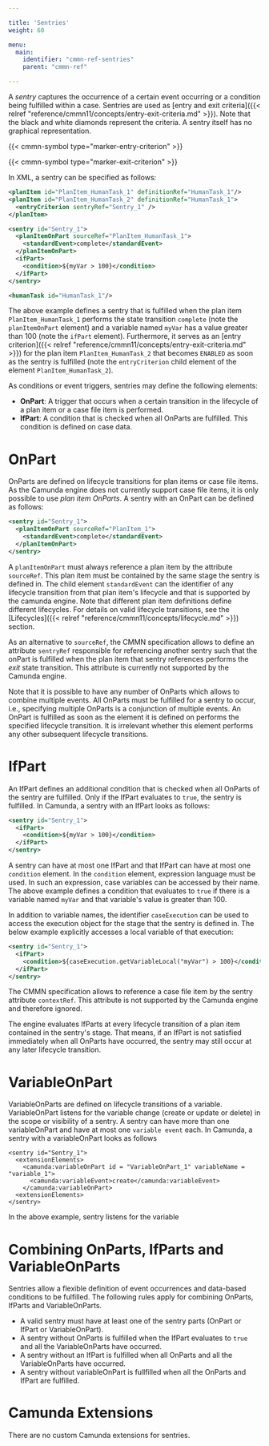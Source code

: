 ```yaml
---

title: 'Sentries'
weight: 60

menu:
  main:
    identifier: "cmmn-ref-sentries"
    parent: "cmmn-ref"

---
```


A *sentry* captures the occurrence of a certain event occurring or a condition being fulfilled within a case. Sentries are used as [entry and exit criteria]({{< relref "reference/cmmn11/concepts/entry-exit-criteria.md" >}}). Note that the black and white diamonds represent the criteria. A sentry itself has no graphical representation.

{{< cmmn-symbol type="marker-entry-criterion" >}}

{{< cmmn-symbol type="marker-exit-criterion" >}}

In XML, a sentry can be specified as follows:

```xml
<planItem id="PlanItem_HumanTask_1" definitionRef="HumanTask_1"/>
<planItem id="PlanItem_HumanTask_2" definitionRef="HumanTask_1">
  <entryCriterion sentryRef="Sentry_1" />
</planItem>

<sentry id="Sentry_1">
  <planItemOnPart sourceRef="PlanItem_HumanTask_1">
    <standardEvent>complete</standardEvent>
  </planItemOnPart>
  <ifPart>
    <condition>${myVar > 100}</condition>
  </ifPart>
</sentry>

<humanTask id="HumanTask_1"/>
```

The above example defines a sentry that is fulfilled when the plan item `PlanItem_HumanTask_1` performs the state transition `complete` (note the `planItemOnPart` element) and a variable named `myVar` has a value greater than 100 (note the `ifPart` element). Furthermore, it serves as an [entry criterion]({{< relref "reference/cmmn11/concepts/entry-exit-criteria.md" >}}) for the plan item `PlanItem_HumanTask_2` that becomes `ENABLED` as soon as the sentry is fulfilled (note the `entryCriterion` child element of the element `PlanItem_HumanTask_2`).

As conditions or event triggers, sentries may define the following elements:

* **OnPart**: A trigger that occurs when a certain transition in the lifecycle of a plan item or a case file item is performed.
* **IfPart**: A condition that is checked when all OnParts are fulfilled. This condition is defined on case data.

# OnPart

OnParts are defined on lifecycle transitions for plan items or case file items. As the Camunda engine does not currently support case file items, it is only possible to use *plan item OnParts*. A sentry with an OnPart can be defined as follows:

```xml
<sentry id="Sentry_1">
  <planItemOnPart sourceRef="PlanItem_1">
    <standardEvent>complete</standardEvent>
  </planItemOnPart>
</sentry>
```


A `planItemOnPart` must always reference a plan item by the attribute `sourceRef`. This plan item must be contained by the same stage the sentry is defined in. The child element `standardEvent` can the identifier of any lifecycle transition from that plan item's lifecycle and that is supported by the camunda engine. Note that different plan item definitions define different lifecycles. For details on valid lifecycle transitions, see the [Lifecycles]({{< relref "reference/cmmn11/concepts/lifecycle.md" >}}) section.

As an alternative to `sourceRef`, the CMMN specification allows to define an attribute `sentryRef` responsible for referencing another sentry such that the onPart is fulfilled when the plan item that sentry references performs the *exit* state transition. This attribute is currently not supported by the Camunda engine.

Note that it is possible to have any number of OnParts which allows to combine multiple events. All OnParts must be fulfilled for a sentry to occur, i.e., specifying multiple OnParts is a conjunction of multiple events. An OnPart is fulfilled as soon as the element it is defined on performs the specified lifecycle transition. It is irrelevant whether this element performs any other subsequent lifecycle transitions.

# IfPart

An IfPart defines an additional condition that is checked when all OnParts of the sentry are fulfilled. Only if the IfPart evaluates to `true`, the sentry is fulfilled. In Camunda, a sentry with an IfPart looks as follows:

```xml
<sentry id="Sentry_1">
  <ifPart>
    <condition>${myVar > 100}</condition>
  </ifPart>
</sentry>
```

A sentry can have at most one IfPart and that IfPart can have at most one `condition` element. In the `condition` element, expression language must be used. In such an expression, case variables can be accessed by their name. The above example defines a condition that evaluates to `true` if there is a variable named `myVar` and that variable's value is greater than 100.

In addition to variable names, the identifier `caseExecution` can be used to access the execution object for the stage that the sentry is defined in. The below example explicitly accesses a local variable of that execution:

```xml
<sentry id="Sentry_1">
  <ifPart>
    <condition>${caseExecution.getVariableLocal("myVar") > 100}</condition>
  </ifPart>
</sentry>
```
The CMMN specification allows to reference a case file item by the sentry attribute `contextRef`. This attribute is not supported by the Camunda engine and therefore ignored.

The engine evaluates IfParts at every lifecycle transition of a plan item contained in the sentry's stage. That means, if an IfPart is not satisfied immediately when all OnParts have occurred, the sentry may still occur at any later lifecycle transition.


# VariableOnPart

VariableOnParts are defined on lifecycle transitions of a variable. VariableOnPart listens for the variable change (create or update or delete) in the scope or visibility of a sentry.
A sentry can have more than one variableOnPart and have at most one `variable event` each.
In Camunda, a sentry with a variableOnPart looks as follows

```
<sentry id="Sentry_1">
  <extensionElements>
    <camunda:variableOnPart id = "VariableOnPart_1" variableName = "variable_1">
      <camunda:variableEvent>create</camunda:variableEvent>
    </camunda:variableOnPart>
  <extensionElements>	
</sentry>  
```
In the above example, sentry listens for the variable 

# Combining OnParts, IfParts and VariableOnParts

Sentries allow a flexible definition of event occurrences and data-based conditions to be fulfilled. The following rules apply for combining OnParts, IfParts and VariableOnParts.

* A valid sentry must have at least one of the sentry parts (OnPart or IfPart or VariableOnPart).
* A sentry without OnParts is fulfilled when the IfPart evaluates to `true` and all the VariableOnParts have occurred.
* A sentry without an IfPart is fulfilled when all OnParts and all the VariableOnParts have occurred.
* A sentry without variableOnPart is fullfilled when all the OnParts and IfPart are fulfilled.

# Camunda Extensions

There are no custom Camunda extensions for sentries.
